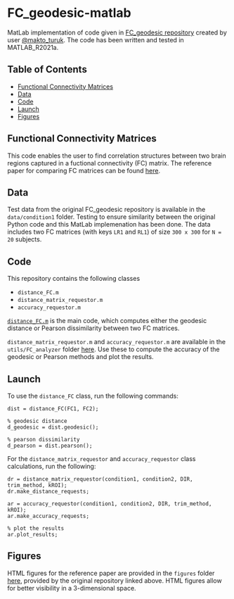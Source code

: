 # FC_geodesic-matlab
MatLab implementation of code given in [FC_geodesic repository](https://github.com/makto-toruk/FC_geodesic) created by user [@makto_turuk](https://github.com/makto-toruk). The code has been written and tested in MATLAB_R2021a.

## Table of Contents
* [Functional Connectivity Matrices](#functional-connectivity-matrices)
* [Data](#data)
* [Code](#data)
* [Launch](#launch)
* [Figures](#figures)


## Functional Connectivity Matrices
This code enables the user to find correlation structures between two brain regions captured in a fuctional connectivity (FC) matrix. The reference paper for comparing FC matrices can be found [here](https://www.sciencedirect.com/science/article/pii/S1053811919309899). 

## Data
Test data from the original FC_geodesic repository is available in the `data/condition1` folder. Testing to ensure similarity between the original Python code and this MatLab implemenation has been done. The data includes two FC matrices (with keys `LR1` and `RL1`) of size `300 x 300` for `N = 20` subjects.

## Code
This repository contains the following classes
* `distance_FC.m`
* `distance_matrix_requestor.m`
* `accuracy_requestor.m`

[`distance_FC.m`](https://github.com/amarvi1/FC_geodesic-matlab/blob/main/utils/distance_FC/distance_FC.m) is the main code, which computes either the geodesic distance or Pearson dissimilarity between two FC matrices. 

`distance_matrix_requestor.m` and `accuracy_requestor.m` are available in the `utils/FC_analyzer` folder [here](). Use these to compute the accuracy of the geodesic or Pearson methods and plot the results.

## Launch
To use the `distance_FC` class, run the following commands:
```
dist = distance_FC(FC1, FC2);

% geodesic distance
d_geodesic = dist.geodesic();

% pearson dissimilarity
d_pearson = dist.pearson();
```

For the `distance_matrix_requestor` and `accuracy_requestor` class calculations, run the following: 
```
dr = distance_matrix_requestor(condition1, condition2, DIR, trim_method, kROI);
dr.make_distance_requests;

ar = accuracy_requestor(condition1, condition2, DIR, trim_method, kROI);
ar.make_accuracy_requests;

% plot the results
ar.plot_results;
```

## Figures
HTML figures for the reference paper are provided in the `figures` folder [here](), provided by the original repository linked above. HTML figures allow for better visibility in a 3-dimensional space. 
